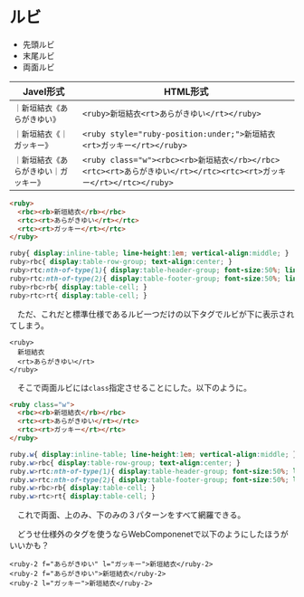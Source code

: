 # ルビ

* 先頭ルビ
* 末尾ルビ
* 両面ルビ


Javel形式|HTML形式
---------|--------
`｜新垣結衣《あらがきゆい》`|`<ruby>新垣結衣<rt>あらがきゆい</rt></ruby>`
`｜新垣結衣《｜ガッキー》`|`<ruby style="ruby-position:under;">新垣結衣<rt>ガッキー</rt></ruby>`
`｜新垣結衣《あらがきゆい｜ガッキー》`|`<ruby class="w"><rbc><rb>新垣結衣</rb></rbc><rtc><rt>あらがきゆい</rt></rtc><rtc><rt>ガッキー</rt></rtc></ruby>`

```html
<ruby>
  <rbc><rb>新垣結衣</rb></rbc>
  <rtc><rt>あらがきゆい</rt></rtc>
  <rtc><rt>ガッキー</rt></rtc>
</ruby>
```
```css
ruby{ display:inline-table; line-height:1em; vertical-align:middle; }
ruby>rbc{ display:table-row-group; text-align:center; }
ruby>rtc:nth-of-type(1){ display:table-header-group; font-size:50%; line-height:1em; text-align:center; }
ruby>rtc:nth-of-type(2){ display:table-footer-group; font-size:50%; line-height:1em; text-align:center; }
ruby>rbc>rb{ display:table-cell; }
ruby>rtc>rt{ display:table-cell; }
```

　ただ、これだと標準仕様であるルビ一つだけの以下タグでルビが下に表示されてしまう。

```
<ruby>
  新垣結衣
  <rt>あらがきゆい</rt>
</ruby>
```

　そこで両面ルビには`class`指定させることにした。以下のように。


```html
<ruby class="w">
  <rbc><rb>新垣結衣</rb></rbc>
  <rtc><rt>あらがきゆい</rt></rtc>
  <rtc><rt>ガッキー</rt></rtc>
</ruby>
```
```css
ruby.w{ display:inline-table; line-height:1em; vertical-align:middle; }
ruby.w>rbc{ display:table-row-group; text-align:center; }
ruby.w>rtc:nth-of-type(1){ display:table-header-group; font-size:50%; line-height:1em; text-align:center; }
ruby.w>rtc:nth-of-type(2){ display:table-footer-group; font-size:50%; line-height:1em; text-align:center; }
ruby.w>rbc>rb{ display:table-cell; }
ruby.w>rtc>rt{ display:table-cell; }
```

　これで両面、上のみ、下のみの３パターンをすべて網羅できる。

　どうせ仕様外のタグを使うならWebComponenetで以下のようにしたほうがいいかも？

```
<ruby-2 f="あらがきゆい" l="ガッキー">新垣結衣</ruby-2>
<ruby-2 f="あらがきゆい">新垣結衣</ruby-2>
<ruby-2 l="ガッキー">新垣結衣</ruby-2>
```


